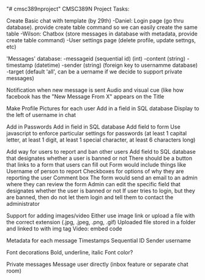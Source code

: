 "# cmsc389nproject" 
CMSC389N Project Tasks:

Create Basic chat with template (by 29th)
	-Daniel: Login page (go thru database). provide create table command so we can easily create the same table
	-Wilson: Chatbox (store messages in database with metadata, provide create table command)
	-User settings page (delete profile, update settngs, etc)
	
'Messages' database:
	-messageid (sequential id) (int)
	-content (string)
	-timestamp (datetime)
	-sender (string) (foreign key to usernamme database)
	-target (default 'all', can be a uername if we decide to support private messages)
	
Notification when new message is sent
	Audio and visual cue (like how facebook has the "New Message From X" appears on the Title

Make Profile Pictures for each user
	Add in a field in SQL database
	Display to the left of username in chat

Add in Passwords
	Add in field in SQL database
	Add field to form
	Use javascript to enforce particular settings for passwords (at least 1 capital letter, at least 1 digit, at least 1 special character, at least 6 characters long)

Add way for users to report and ban other users
	Add field to SQL database that designates whether a user is banned or not
	There should be a button that links to a form that users can fill out
	Form would include things like
		Username of person to report
		Checkboxes for options of why they are reporting the user
		Comment box
	The form would send an email to an admin where they can review the form
	Admin can edit the specific field that designates whether the user is banned or not
	If user tries to login, but they are banned, then do not let them login and tell them to contact the administrator

Support for adding images/video
	Either use image link or upload a file with the correct extension (.jpg, .jpeg, .png, .gif)
		Uploaded file stored in a folder and linked to with img tag
	Video: embed code

Metadata for each message
	Timestamps
	Sequential ID
	Sender username

Font decorations
	Bold, underline, italic
	Font color?

Private messages
	Message user directly (inbox feature or separate chat room)
